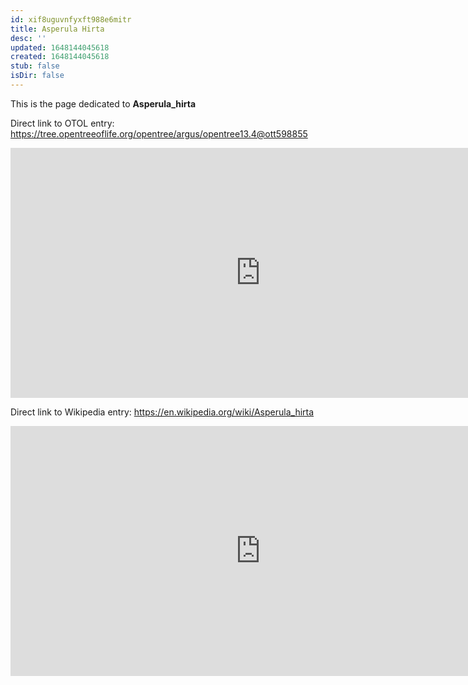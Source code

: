 ```yaml
---
id: xif8uguvnfyxft988e6mitr
title: Asperula Hirta
desc: ''
updated: 1648144045618
created: 1648144045618
stub: false
isDir: false
---
```

This is the page dedicated to **Asperula_hirta**


Direct link to OTOL entry: https://tree.opentreeoflife.org/opentree/argus/opentree13.4@ott598855



<html>
    <body>
    <iframe src="https://tree.opentreeoflife.org/opentree/argus/opentree13.4@ott598855"
    width="800" height="400" frameborder="0" allowfullscreen> </iframe>
    </body>
</html>
    


Direct link to Wikipedia entry: https://en.wikipedia.org/wiki/Asperula_hirta



<html>
    <body>
    <iframe src="https://en.wikipedia.org/wiki/Asperula_hirta"
    width="800" height="400" frameborder="0" allowfullscreen> </iframe>
    </body>
</html>
    

